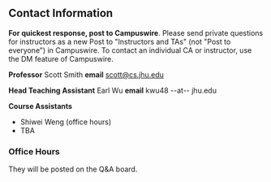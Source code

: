 ## Contact Information

**For quickest response, post to Campuswire**.
Please send private questions for instructors as a new Post to "Instructors and TAs" (not "Post to everyone") in Campuswire.  To contact an individual CA or instructor, use the DM feature of Campuswire.

**Professor** Scott Smith
**email** [scott@cs.jhu.edu](mailto:scott@cs.jhu.edu)

**Head Teaching Assistant** Earl Wu
**email** kwu48 --at-- jhu.edu

**Course Assistants**
* Shiwei Weng (office hours)
* TBA

### Office Hours

They will be posted on the Q&amp;A board.

